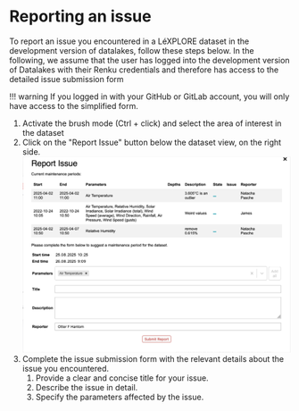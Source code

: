 # Reporting an issue

To report an issue you encountered in a LéXPLORE dataset in the development version of datalakes, follow these steps below. In the following, we assume that the user has logged into the development version of Datalakes with their Renku credentials and therefore has access to the detailed issue submission form

<!-- prettier-ignore-start -->

!!! warning
    If you logged in with your GitHub or GitLab account, you will only have access to the simplified form.

<!-- prettier-ignore-end -->

1. Activate the brush mode (Ctrl + click) and select the area of interest in the dataset
2. Click on the "Report Issue" button below the dataset view, on the right side.
   ![Screenshot](../img/issue_form.png)
3. Complete the issue submission form with the relevant details about the issue you encountered.
    1. Provide a clear and concise title for your issue.
    2. Describe the issue in detail.
    3. Specify the parameters affected by the issue.

<!-- prettier-ignore-start -->



<!-- prettier-ignore-end -->
